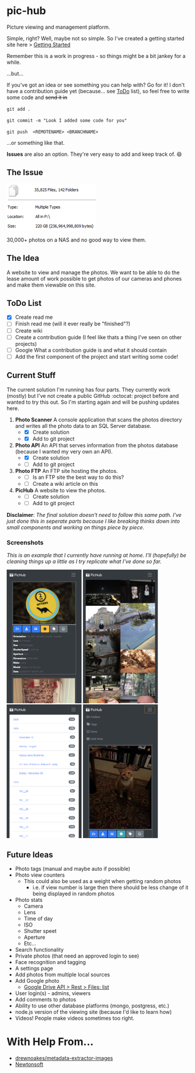 # pic-hub
Picture viewing and management platform. 

Simple, right? Well, maybe not so simple. So I've created a getting started site here > [Getting Started](https://github.com/paananen/pic-hub/wiki)

Remember this is a work in progress - so things might be a bit jankey for a while.

...but...

If you've got an idea or see something you can help with? Go for it! I don't have a contribution guide yet (because... see [ToDo](https://github.com/paananen/pic-hub/blob/master/README.md#todo-list) list), so feel free to write some code and ~~send it in~~ 

`git add . `

`git commit -m "Look I added some code for you"`

`git push  <REMOTENAME> <BRANCHNAME> `

...or something like that.

**Issues** are also an option. They're very easy to add and keep track of.
😄

## The Issue
![Photo Properties](https://github.com/paananen/pic-hub/raw/master/screencaps/photo-properties.png)

30,000+ photos on a NAS and no good way to view them.

## The Idea
A website to view and manage the photos. We want to be able to do the lease amount of work possible to get photos of our cameras and phones and make them viewable on this site.

## ToDo List
- [x] Create read me
- [ ] Finish read me (will it ever really be "finished"?)
- [ ] Create wiki
- [ ] Create a contribution guide (I feel like thats a thing I've seen on other projects)
- [ ] Google What a contribution guide is and what it should contain
- [ ] Add the first component of the project and start writing some code!

## Current Stuff
The current solution I'm running has four parts. They currently work (mostly) but I've not create a public GitHub :octocat: project before and wanted to try this out. So I'm starting again and will be pushing updates here. 

1. **Photo Scanner** A console application that scans the photos directory and writes all the photo data to an SQL Server database.
    * - [x] Create solution
    * - [x] Add to git project
2. **Photo API** An API that serves information from the photos database (because I wanted my very own an API).
    * - [x] Create solution
    * - [ ] Add to git project
3. **Photo FTP** An FTP site hosting the photos.
    * - [ ] Is an FTP site the best way to do this?
    * - [ ] Create a wiki article on this
4. **PicHub** A website to view the photos.
    * - [ ] Create solution
    * - [ ] Add to git project

**Disclaimer**: *The final solution doesn't need to follow this same path. I've just done this in seperate parts because I like breaking thinks down into small components and working on things piece by piece.*

### Screenshots
*This is an example that I currently have running at home. I'll (hopefully) be cleaning things up a little as I try replicate what I've done so far.*

<img src="https://github.com/paananen/pic-hub/raw/master/screencaps/pichub-default-view.png" width= "205" height="365">&nbsp;<img src="https://github.com/paananen/pic-hub/raw/master/screencaps/pichub-grid-view.png" width= "205" height="365">&nbsp;<img src="https://github.com/paananen/pic-hub/raw/master/screencaps/pichub-folder-view.png" width= "205" height="365">&nbsp;<img src="https://github.com/paananen/pic-hub/raw/master/screencaps/pichub-default-view-with-menu.png" width= "205" height="365">

## Future Ideas
* Photo tags (manual and maybe auto if possible)
* Photo view counters
  * This could also be used as a weight when getting random photos
    * i.e. if view number is large then there should be less change of it being displayed in random photos
* Photo stats
  * Camera
  * Lens
  * Time of day
  * ISO
  * Shutter speet
  * Aperture
  * Etc...
* Search functionality
* Private photos (that need an approved login to see)
* Face recognition and tagging
* A settings page
* Add photos from multiple local sources
* Add Google photo
  * [Google Drive API > Rest > Files: list](https://developers.google.com/drive/v3/reference/files/list)
* User login(s) - admins, viewers
* Add comments to photos
* Ability to use other database platforms (mongo, postgress, etc.)
* node.js version of the viewing site (because I'd like to learn how)
* Videos! People make videos sometimes too right.

# With Help From...
* [drewnoakes/metadata-extractor-images](https://github.com/drewnoakes/metadata-extractor-images)
* [Newtonsoft](https://www.newtonsoft.com/json)
